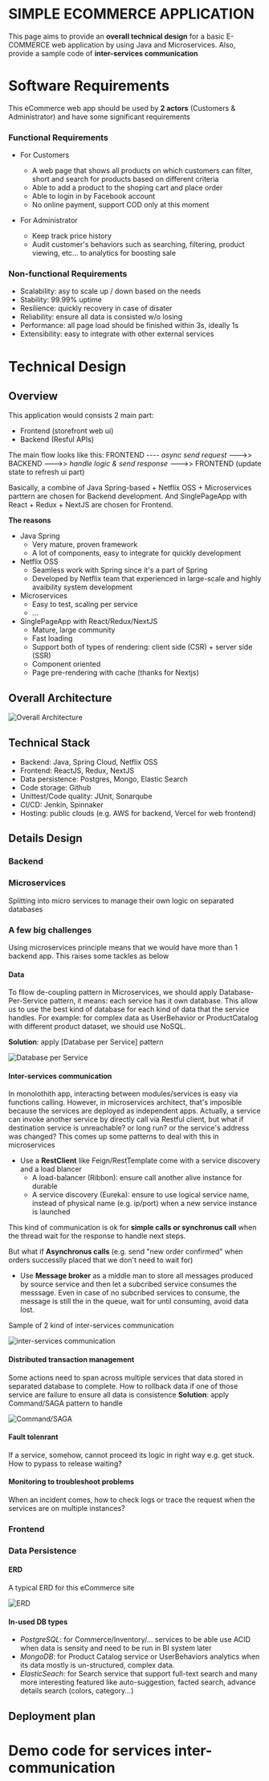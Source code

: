 # SIMPLE ECOMMERCE APPLICATION
This page aims to provide an **overall technical design** for a basic E-COMMERCE web application by using Java and Microservices.
Also, provide a sample code of **inter-services communication**

# Software Requirements
This eCommerce web app should be used by **2 actors** (Customers & Administrator) and have some significant requirements

### Functional Requirements
- For Customers
  - A web page that shows all products on which customers can filter, short and search for products based on different criteria
  - Able to add a product to the shoping cart and place order
  - Able to login in by Facebook account
  - No online payment, support COD only at this moment

- For Administrator
  - Keep track price history
  - Audit customer's behaviors such as searching, filtering, product viewing, etc... to analytics for boosting sale
  
### Non-functional Requirements
- Scalability: asy to scale up / down based on the needs
- Stability: 99.99% uptime
- Resilience: quickly recovery in case of disater
- Reliability: ensure all data is consisted w/o losing
- Performance: all page load should be finished within 3s, ideally 1s
- Extensibility: easy to integrate with other external services

# Technical Design
## Overview
This application would consists 2 main part:
- Frontend (storefront web ui)
- Backend (Resful APIs)

The main flow looks like this:
FRONTEND ---- *async send request* --->> BACKEND --->> *handle logic & send response* --->> FRONTEND (update state to refresh ui part)

Basically, a combine of Java Spring-based + Netflix OSS + Microservices parttern are chosen for Backend development. And SinglePageApp with React + Redux + NextJS are chosen for Frontend.

**The reasons**
- Java Spring
  - Very mature, proven framework
  - A lot of components, easy to integrate for quickly development
- Netflix OSS
  - Seamless work with Spring since it's a part of Spring 
  - Developed by Netflix team that experienced in large-scale and highly avaibility system development
- Microservices
  - Easy to test, scaling per service
  - ...
- SinglePageApp with React/Redux/NextJS
  - Mature, large community
  - Fast loading
  - Support both of types of rendering: client side (CSR) + server side (SSR)
  - Component oriented
  - Page pre-rendering with cache (thanks for Nextjs)

## Overall Architecture
![Overall Architecture](/assets/Overall-Architecture.png "Overall Architecture")

## Technical Stack
- Backend: Java, Spring Cloud, Netflix OSS
- Frontend: ReactJS, Redux, NextJS
- Data persistence: Postgres, Mongo, Elastic Search
- Code storage: Github
- Unittest/Code quality: JUnit, Sonarqube
- CI/CD: Jenkin, Spinnaker
- Hosting: public clouds (e.g. AWS for backend, Vercel for web frontend)
## Details Design
### Backend
### Microservices
Splitting into micro services to manage their own logic on separated databases

### A few big challenges
Using microservices principle means that we would have more than 1 backend app. This raises some tackles as below
#### Data 
To fllow de-coupling pattern in Microservices, we should apply Database-Per-Service pattern, it means: each service has it own database.
This allow us to use the best kind of database for each kind of data that the service handles. For example: for complex data as UserBehavior or ProductCatalog with different product dataset, we should use NoSQL.

**Solution**: apply [Database per Service] pattern

![Database per Service](/assets/Services-With-DB.png "Database per Service")

#### Inter-services communication
In monolothith app, interacting between modules/services is easy via functions calling.
However, in microservices architect, that's imposible because the services are deployed as independent apps. Actually, a service can invoke another service by directly call via Restful client, but what if destination service is unreachable? or long run? or the service's address was changed? 
This comes up some patterns to deal with this in microservices

- Use a **RestClient** like Feign/RestTemplate come with a service discovery and a load blancer 
  - A load-balancer (Ribbon): ensure call another alive instance for durable 
  - A service discovery (Eureka): ensure to use logical service name, instead of physical name (e.g. ip/port) when a new service instance is launched

This kind of communication is ok for **simple calls or synchronus call** when the thread wait for the response to handle next steps.

But what if **Asynchronus calls** (e.g. send "new order confirmed" when orders successlly placed that we don't need to wait for)

- Use **Message broker** as a middle man to store all messages produced by source service and then let a subcribed service consumes the messsage. Even in case of no subcribed services to consume, the message is still the in the queue, wait for until consuming, avoid data lost.

Sample of 2 kind of inter-services communication

![inter-services communication](/assets/Inter_Service-Communication.png)


#### Distributed transaction management
Some actions need to span across multiple services that data stored in separated database to complete. How to rollback data if one of those service are failure to ensure all data is consistence
**Solution**: apply Command/SAGA pattern to handle

![Command/SAGA](/assets/CQRS-Saga_Orchestration.png)

#### Fault tolenrant
If a service, somehow, cannot proceed its logic in right way e.g. get stuck. How to pypass to release waiting?

#### Monitoring to troubleshoot problems
When an incident comes, how to check logs or trace the request when the services are on multiple instances? 

### Frontend
### Data Persistence
#### ERD
A typical ERD for this eCommerce site

![ERD](/assets/Entities_Diagram.png "ERD")
  
#### In-used DB types
- *PostgreSQL*: for Commerce/Inventory/... services to be able use ACID when data is sensity and need to be run in BI system later
- *MongoDB*: for Product Catalog service or UserBehaviors analytics when its data mostly is un-structured, complex data.
- *ElasticSeach*: for Search service that support full-text search and many more interesting featured like auto-suggestion, facted search, advance details search (colors, category...)
## Deployment plan
# Demo code for services inter-communication








